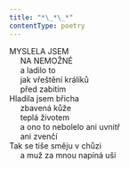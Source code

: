 ```yaml
---
title: "*\_*\_*"
contentType: poetry
---
```


<section>

MYSLELA JSEM  
     NA NEMOŽNÉ  
     a ladilo to  
     jak vřeštění králíků  
     před zabitím  
Hladila jsem břicha  
     zbavená kůže  
     teplá životem  
     a ono to nebolelo ani uvnitř  
     ani zvenčí  
Tak se tiše směju v chůzi  
     a muž za mnou napíná uši

</section>

